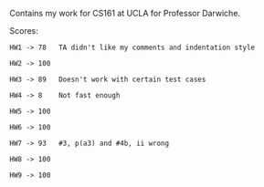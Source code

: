 Contains my work for CS161 at UCLA for Professor Darwiche. 

Scores:
	
	HW1 -> 78	TA didn't like my comments and indentation style
	
	HW2 -> 100
	
	HW3 -> 89	Doesn't work with certain test cases
	
	HW4 -> 8	Not fast enough
	
	HW5 -> 100
	
	HW6 -> 100
	
	HW7 -> 93	#3, p(a3) and #4b, ii wrong
	
	HW8 -> 100
	
	HW9 -> 100
